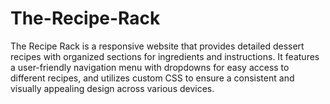 # The-Recipe-Rack
The Recipe Rack is a responsive website that provides detailed dessert recipes with organized sections for ingredients and instructions. It features a user-friendly navigation menu with dropdowns for easy access to different recipes, and utilizes custom CSS to ensure a consistent and visually appealing design across various devices.
